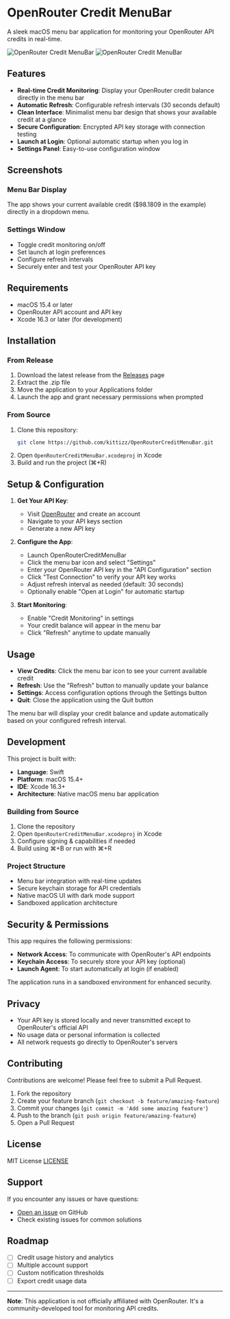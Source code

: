 # OpenRouter Credit MenuBar

A sleek macOS menu bar application for monitoring your OpenRouter API credits in real-time.

![OpenRouter Credit MenuBar](screenshots/1.png)
![OpenRouter Credit MenuBar](screenshots/2.png)


## Features

- **Real-time Credit Monitoring**: Display your OpenRouter credit balance directly in the menu bar
- **Automatic Refresh**: Configurable refresh intervals (30 seconds default)
- **Clean Interface**: Minimalist menu bar design that shows your available credit at a glance
- **Secure Configuration**: Encrypted API key storage with connection testing
- **Launch at Login**: Optional automatic startup when you log in
- **Settings Panel**: Easy-to-use configuration window

## Screenshots

### Menu Bar Display
The app shows your current available credit ($98.1809 in the example) directly in a dropdown menu.

### Settings Window
- Toggle credit monitoring on/off
- Set launch at login preferences  
- Configure refresh intervals
- Securely enter and test your OpenRouter API key



## Requirements

- macOS 15.4 or later
- OpenRouter API account and API key
- Xcode 16.3 or later (for development)

## Installation

### From Release
1. Download the latest release from the [Releases](../../releases) page
2. Extract the .zip file
3. Move the application to your Applications folder
4. Launch the app and grant necessary permissions when prompted

### From Source
1. Clone this repository:
   ```bash
   git clone https://github.com/kittizz/OpenRouterCreditMenuBar.git
   ```
2. Open `OpenRouterCreditMenuBar.xcodeproj` in Xcode
3. Build and run the project (⌘+R)

## Setup & Configuration

1. **Get Your API Key**: 
   - Visit [OpenRouter](https://openrouter.ai) and create an account
   - Navigate to your API keys section
   - Generate a new API key

2. **Configure the App**:
   - Launch OpenRouterCreditMenuBar
   - Click the menu bar icon and select "Settings"
   - Enter your OpenRouter API key in the "API Configuration" section
   - Click "Test Connection" to verify your API key works
   - Adjust refresh interval as needed (default: 30 seconds)
   - Optionally enable "Open at Login" for automatic startup

3. **Start Monitoring**:
   - Enable "Credit Monitoring" in settings
   - Your credit balance will appear in the menu bar
   - Click "Refresh" anytime to update manually

## Usage

- **View Credits**: Click the menu bar icon to see your current available credit
- **Refresh**: Use the "Refresh" button to manually update your balance
- **Settings**: Access configuration options through the Settings button
- **Quit**: Close the application using the Quit button

The menu bar will display your credit balance and update automatically based on your configured refresh interval.

## Development

This project is built with:
- **Language**: Swift
- **Platform**: macOS 15.4+
- **IDE**: Xcode 16.3+
- **Architecture**: Native macOS menu bar application

### Building from Source

1. Clone the repository
2. Open `OpenRouterCreditMenuBar.xcodeproj` in Xcode
3. Configure signing & capabilities if needed
4. Build using ⌘+B or run with ⌘+R

### Project Structure
- Menu bar integration with real-time updates
- Secure keychain storage for API credentials
- Native macOS UI with dark mode support
- Sandboxed application architecture

## Security & Permissions

This app requires the following permissions:
- **Network Access**: To communicate with OpenRouter's API endpoints
- **Keychain Access**: To securely store your API key (optional)
- **Launch Agent**: To start automatically at login (if enabled)

The application runs in a sandboxed environment for enhanced security.

## Privacy

- Your API key is stored locally and never transmitted except to OpenRouter's official API
- No usage data or personal information is collected
- All network requests go directly to OpenRouter's servers

## Contributing

Contributions are welcome! Please feel free to submit a Pull Request.

1. Fork the repository
2. Create your feature branch (`git checkout -b feature/amazing-feature`)
3. Commit your changes (`git commit -m 'Add some amazing feature'`)
4. Push to the branch (`git push origin feature/amazing-feature`)
5. Open a Pull Request

## License

MIT License [LICENSE](LICENSE)

## Support

If you encounter any issues or have questions:
- [Open an issue](../../issues) on GitHub
- Check existing issues for common solutions

## Roadmap

- [ ] Credit usage history and analytics
- [ ] Multiple account support
- [ ] Custom notification thresholds
- [ ] Export credit usage data

---

**Note**: This application is not officially affiliated with OpenRouter. It's a community-developed tool for monitoring API credits.